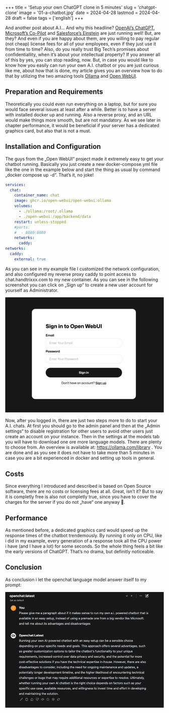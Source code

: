 +++
title = 'Setup your own ChatGPT clone in 5 minutes'
slug = 'chatgpt-clone'
image = '01-a-chatbot.jpg'
date = 2024-04-28
lastmod = 2024-04-28
draft = false
tags = ['english']
+++

And another post about A.I… And why this headline? <a href="https://chat.openai.com/" target="_blank">OpenAI’s ChatGPT</a>,
<a href="https://copilot.microsoft.com/" target="_blank">Microsoft’s Co-Pilot</a> and <a href="https://www.salesforce.com/news/press-releases/2023/03/07/einstein-generative-ai/" target="_blank">Salesforce’s Einstein</a> are just running well! But, 
are they? And even if you are happy about them, are you willing to pay regular 
(not cheap) license fees for all of your employees, even if they just use it 
from time to time? Also, do you really trust Big Tech’s promises about confidentiallity, 
when it’s about your intellectual property? If you answer all of this by yes, 
you can stop reading, now. 
But, in case you would like to know how you easily can run your own A.I. chatbot 
or you are just curious like me, about how that is done, my article gives you an 
overview how to do that by utilizing the two amazing tools <a href="https://ollama.com/" target="_blank">Ollama</a> and <a href="https://openwebui.com/" target="_blank">Open WebUI</a>.

## Preparation and Requirements
Theoretically you could even run everything on a laptop, 
but for sure you would face several issues at least after a while. 
Better is to have a server with installed docker up and running. 
Also a reverse proxy, and an URL would make things more smooth, but are not mandatory. 
As we see later in chapter performance, it would be beneficial if your server has a 
dedicated graphics card, but also that is not a must.

## Installation and Configuration
The guys from the „Open WebUI“ project made it extremely easy to get your chatbot running. 
Basically you just create a new docker-compose.yml file like the one in the example below 
and start the thing as usual by command „docker compose up -d“. That’s it, no joke!

```yaml
services:
  chat:
    container_name: chat
    image: ghcr.io/open-webui/open-webui:ollama
    volumes:
      - ./ollama:/root/.ollama
      - ./open-webui:/app/backend/data
    restart: unless-stopped
    #ports:
    #  - 8080:8080
    networks:
      caddy:
networks:
  caddy:
    external: true
```

As you can see in my example file I customized the network configuration, 
and also configured my reverse proxy caddy to point access to chat.handtrixxx.com 
to my new container. As you can see in the following screenshot you can click on 
„Sign up“ to create a new user account for yourself as Administrator.

![Login Screen](02-grafik-1.png)

Now, after you logged in, there are just two steps more to do to start your A.I. chats. 
At first you should go to the admin panel and then at the „Admin settings“ to disable 
registration for other users to avoid other users just create an account on your instance. 
Then in the settings at the models tab you will have to download one ore more language models. 
There are plenty to choose from. An overview is available at: https://ollama.com/library . 
You are done and as you see it does not have to take more than 5 minutes in case you are 
a bit experienced in docker and setting up tools in general.

## Costs
Since everything I introduced and described is based on Open Source software, 
there are no costs or licensing fees at all. Great, isn’t it? But to say it is completly 
free is also not completly true, since you have to cover the charges for the server 
if you do not „have“ one anyway 🙂.

## Performance
As mentioned before, a dedicated graphics card would speed up the response times of the 
chatbot trendemously. By running it only on CPU, like i did in my example, 
every generation of a response took all the CPU power i have (and I have a lot) 
for some seconds. So the whole thing feels a bit like the early versions of ChatGPT. 
That’s no drama, but definitly noticeable.

## Conclusion
As conclusion i let the openchat language model answer itself to my prompt:

![Prompt](03-grafik-2.png)
